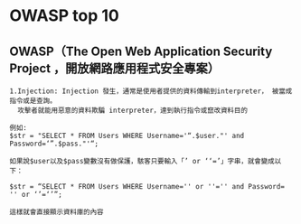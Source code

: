 # OWASP top 10
## OWASP（The Open Web Application Security Project ，開放網路應用程式安全專案）
```
1.Injection: Injection 發生，通常是使用者提供的資料傳輸到interpreter， 被當成指令或是查詢。
  攻擊者就能用惡意的資料欺騙 interpreter，達到執行指令或竄改資料目的

例如:
$str = "SELECT * FROM Users WHERE Username='“.$user."' and Password=‘”.$pass."'“;

如果說$user以及$pass變數沒有做保護，駭客只要輸入「’ or ‘‘=’」字串，就會變成以下：

$str = “SELECT * FROM Users WHERE Username='' or ''='' and Password= '' or ‘’=‘’”; 

這樣就會直接顯示資料庫的內容
```
